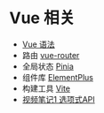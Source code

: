 # Vue 相关

- [Vue 语法](../vue/vue-note.md)
- 路由 [vue-router](vue-router.md)
- 全局状态 [Pinia](../状态管理/Pinia-note.md)
- 组件库 [ElementPlus](../组件库/ElementPlus.md)
- 构建工具 [Vite](../vue/Vite速览.md)
- [视频笔记1 选项式API](../vue/Vue-js-Course-for-Beginners.md)
